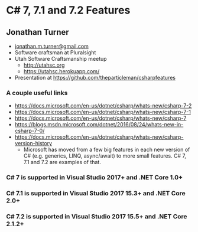 # C# 7, 7.1 and 7.2 Features
## Jonathan Turner

* jonathan.m.turner@gmail.com
* Software craftsman at Pluralsight
* Utah Software Craftsmanship meetup
  * http://utahsc.org
  * https://utahsc.herokuapp.com/
* Presentation at https://github.com/theparticleman/csharpfeatures

### A couple useful links
* https://docs.microsoft.com/en-us/dotnet/csharp/whats-new/csharp-7-2
* https://docs.microsoft.com/en-us/dotnet/csharp/whats-new/csharp-7-1
* https://docs.microsoft.com/en-us/dotnet/csharp/whats-new/csharp-7
* https://blogs.msdn.microsoft.com/dotnet/2016/08/24/whats-new-in-csharp-7-0/
* https://docs.microsoft.com/en-us/dotnet/csharp/whats-new/csharp-version-history
  * Microsoft has moved from a few big features in each new version of C# (e.g. generics, LINQ, async/await) to more small features. C# 7, 7.1 and 7.2 are examples of that.



### C# 7 is supported in Visual Studio 2017+ and .NET Core 1.0+
### C# 7.1 is supported in Visual Studio 2017 15.3+ and .NET Core 2.0+
### C# 7.2 is supported in Visual Studio 2017 15.5+ and .NET Core 2.1.2+